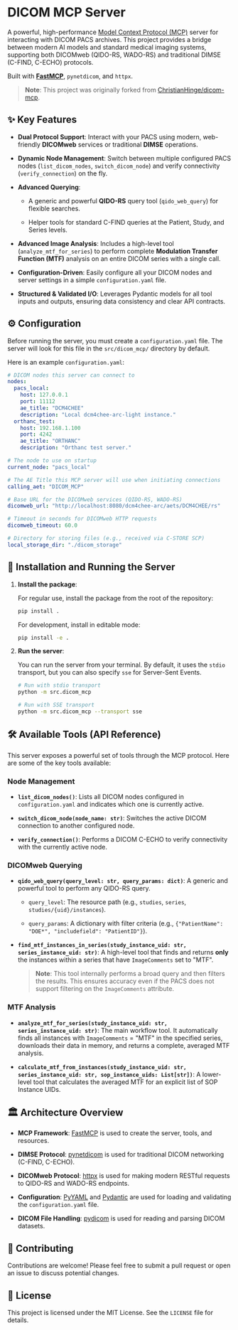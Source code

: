 # DICOM MCP Server

A powerful, high-performance [Model Context Protocol (MCP)](https://modelcontextprotocol.io/) server for interacting with DICOM PACS archives. This project provides a bridge between modern AI models and standard medical imaging systems, supporting both DICOMweb (QIDO-RS, WADO-RS) and traditional DIMSE (C-FIND, C-ECHO) protocols.

Built with [**FastMCP**](https://gofastmcp.com/), `pynetdicom`, and `httpx`.

> **Note**: This project was originally forked from [ChristianHinge/dicom-mcp](https://github.com/ChristianHinge/dicom-mcp).

## ✨ Key Features

* **Dual Protocol Support**: Interact with your PACS using modern, web-friendly **DICOMweb** services or traditional **DIMSE** operations.

* **Dynamic Node Management**: Switch between multiple configured PACS nodes (`list_dicom_nodes`, `switch_dicom_node`) and verify connectivity (`verify_connection`) on the fly.

* **Advanced Querying**:

  * A generic and powerful **QIDO-RS** query tool (`qido_web_query`) for flexible searches.

  * Helper tools for standard C-FIND queries at the Patient, Study, and Series levels.

* **Advanced Image Analysis**: Includes a high-level tool (`analyze_mtf_for_series`) to perform complete **Modulation Transfer Function (MTF)** analysis on an entire DICOM series with a single call.

* **Configuration-Driven**: Easily configure all your DICOM nodes and server settings in a simple `configuration.yaml` file.

* **Structured & Validated I/O**: Leverages Pydantic models for all tool inputs and outputs, ensuring data consistency and clear API contracts.

## ⚙️ Configuration

Before running the server, you must create a `configuration.yaml` file. The server will look for this file in the `src/dicom_mcp/` directory by default.

Here is an example `configuration.yaml`:

```yaml
# DICOM nodes this server can connect to
nodes:
  pacs_local:
    host: 127.0.0.1
    port: 11112
    ae_title: "DCM4CHEE"
    description: "Local dcm4chee-arc-light instance."
  orthanc_test:
    host: 192.168.1.100
    port: 4242
    ae_title: "ORTHANC"
    description: "Orthanc test server."

# The node to use on startup
current_node: "pacs_local"

# The AE Title this MCP server will use when initiating connections
calling_aet: "DICOM_MCP"

# Base URL for the DICOMweb services (QIDO-RS, WADO-RS)
dicomweb_url: "http://localhost:8080/dcm4chee-arc/aets/DCM4CHEE/rs"

# Timeout in seconds for DICOMweb HTTP requests
dicomweb_timeout: 60.0

# Directory for storing files (e.g., received via C-STORE SCP)
local_storage_dir: "./dicom_storage"
```

## 🚀 Installation and Running the Server

1.  **Install the package**:

    For regular use, install the package from the root of the repository:

    ```bash
    pip install .
    ```

    For development, install in editable mode:

    ```bash
    pip install -e .
    ```

2.  **Run the server**:

    You can run the server from your terminal. By default, it uses the `stdio` transport, but you can also specify `sse` for Server-Sent Events.

    ```bash
    # Run with stdio transport
    python -m src.dicom_mcp

    # Run with SSE transport
    python -m src.dicom_mcp --transport sse
    ```

## 🛠️ Available Tools (API Reference)

This server exposes a powerful set of tools through the MCP protocol. Here are some of the key tools available:

### Node Management

* **`list_dicom_nodes()`**: Lists all DICOM nodes configured in `configuration.yaml` and indicates which one is currently active.

* **`switch_dicom_node(node_name: str)`**: Switches the active DICOM connection to another configured node.

* **`verify_connection()`**: Performs a DICOM C-ECHO to verify connectivity with the currently active node.

### DICOMweb Querying

* **`qido_web_query(query_level: str, query_params: dict)`**: A generic and powerful tool to perform any QIDO-RS query.

  * `query_level`: The resource path (e.g., `studies`, `series`, `studies/{uid}/instances`).

  * `query_params`: A dictionary with filter criteria (e.g., `{"PatientName": "DOE*", "includefield": "PatientID"}`).

* **`find_mtf_instances_in_series(study_instance_uid: str, series_instance_uid: str)`**: A high-level tool that finds and returns **only** the instances within a series that have `ImageComments` set to "MTF".

  > **Note**: This tool internally performs a broad query and then filters the results. This ensures accuracy even if the PACS does not support filtering on the `ImageComments` attribute.

### MTF Analysis

* **`analyze_mtf_for_series(study_instance_uid: str, series_instance_uid: str)`**: The main workflow tool. It automatically finds all instances with `ImageComments` = "MTF" in the specified series, downloads their data in memory, and returns a complete, averaged MTF analysis.

* **`calculate_mtf_from_instances(study_instance_uid: str, series_instance_uid: str, sop_instance_uids: List[str])`**: A lower-level tool that calculates the averaged MTF for an explicit list of SOP Instance UIDs.

## 🏛️ Architecture Overview

* **MCP Framework**: [FastMCP](https://gofastmcp.com/) is used to create the server, tools, and resources.

* **DIMSE Protocol**: [pynetdicom](https://github.com/pydicom/pynetdicom) is used for traditional DICOM networking (C-FIND, C-ECHO).

* **DICOMweb Protocol**: [httpx](https://www.python-httpx.org/) is used for making modern RESTful requests to QIDO-RS and WADO-RS endpoints.

* **Configuration**: [PyYAML](https://pyyaml.org/) and [Pydantic](https://docs.pydantic.dev/) are used for loading and validating the `configuration.yaml` file.

* **DICOM File Handling**: [pydicom](https://github.com/pydicom/pydicom) is used for reading and parsing DICOM datasets.

## 🤝 Contributing

Contributions are welcome! Please feel free to submit a pull request or open an issue to discuss potential changes.

## 📄 License

This project is licensed under the MIT License. See the `LICENSE` file for details.